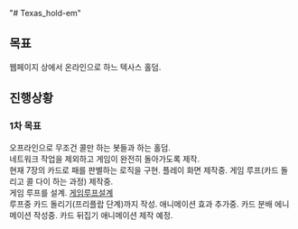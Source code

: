 "# Texas_hold-em"
## 목표
웹페이지 상에서 온라인으로 하느 텍사스 홀덤.
## 진행상황
### 1차 목표
오프라인으로 무조건 콜만 하는 봇들과 하는 홀덤. \
네트워크 작업을 제외하고 게임이 완전히 돌아가도록 제작. \
현재 7장의 카드로 패를 판별하는 로직을 구현. 플레이 화면 제작중. 게임 루프(카드 돌리고 콜 다이 하는 과정) 제작중. \
게임 루프를 설계. [게임루프설계](./game_loop.md) \
루프중 카드 돌리기(프리플랍 단계)까지 작성. 애니메이션 효과 추가중. 카드 분배 에니메이션 작성중. 카드 뒤집기 애니메이션 제작 예정.
